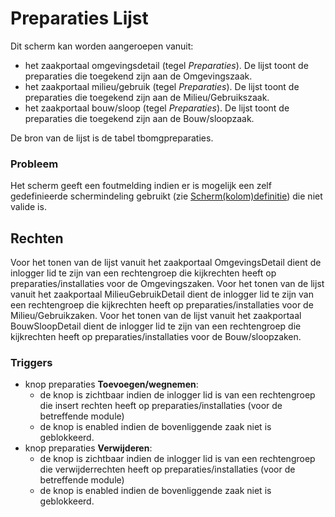 # Preparaties Lijst

Dit scherm kan worden aangeroepen vanuit:

* het zaakportaal omgevingsdetail (tegel *Preparaties*). De lijst toont de preparaties die toegekend zijn aan de Omgevingszaak.
* het zaakportaal milieu/gebruik (tegel *Preparaties*). De lijst toont de preparaties die toegekend zijn aan de Milieu/Gebruikszaak.
* het zaakportaal bouw/sloop (tegel *Preparaties*). De lijst toont de preparaties die toegekend zijn aan de Bouw/sloopzaak.

De bron van de lijst is de tabel tbomgpreparaties.

### Probleem

Het scherm geeft een foutmelding indien er is mogelijk een zelf gedefinieerde schermindeling gebruikt (zie [Scherm(kolom)definitie](/docs/instellen_inrichten/schermdefinitie/README.md)) die niet valide is.

## Rechten

Voor het tonen van de lijst vanuit het zaakportaal OmgevingsDetail dient de inlogger lid te zijn van een rechtengroep die kijkrechten heeft op preparaties/installaties voor de Omgevingszaken. Voor het tonen van de lijst vanuit het zaakportaal MilieuGebruikDetail dient de inlogger lid te zijn van een rechtengroep die kijkrechten heeft op preparaties/installaties voor de Milieu/Gebruikzaken.
Voor het tonen van de lijst vanuit het zaakportaal BouwSloopDetail dient de inlogger lid te zijn van een rechtengroep die kijkrechten heeft op preparaties/installaties voor de Bouw/sloopzaken.

### Triggers

* knop preparaties **Toevoegen/wegnemen**:
  * de knop is zichtbaar indien de inlogger lid is van een rechtengroep die insert rechten heeft op preparaties/installaties (voor de betreffende module)
  * de knop is enabled indien de bovenliggende zaak niet is geblokkeerd.
* knop preparaties **Verwijderen**:
  * de knop is zichtbaar indien de inlogger lid is van een rechtengroep die verwijderrechten heeft op preparaties/installaties (voor de betreffende module)
  * de knop is enabled indien de bovenliggende zaak niet is geblokkeerd.
